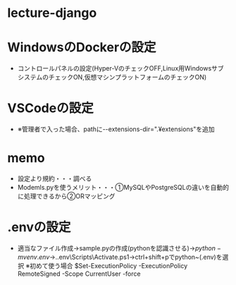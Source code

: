 # lecture-django
# WindowsのDockerの設定
* コントロールパネルの設定(Hyper-VのチェックOFF,Linux用WindowsサブシステムのチェックON,仮想マシンプラットフォームのチェックON)
# VSCodeの設定
* ※管理者で入った場合、pathに--extensions-dir=".¥extensions"を追加
# memo
* 設定より規約・・・調べる
* Modemls.pyを使うメリット・・・①MySQLやPostgreSQLの違いを自動的に処理できるから②ORマッピング
# .envの設定
* 適当なファイル作成→sample.pyの作成(pythonを認識させる)→$python -m venv .env→$.\.env\Scripts\Activate.ps1→ctrl+shift+pでpython~(.env)を選択 ※初めて使う場合 $Set-ExecutionPolicy -ExecutionPolicy RemoteSigned -Scope CurrentUser -force